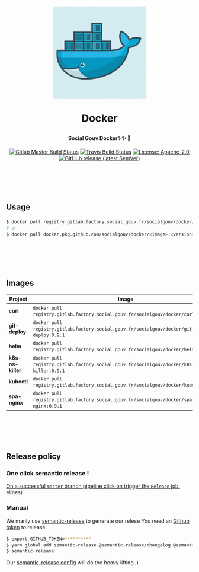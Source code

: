<h1 align="center">
  <img src="https://github.com/SocialGouv/docker/raw/master/.github/docker.gif" width="250"/>
  <p align="center">Docker</p>
  <p align="center" style="font-size: 0.5em">Social Gouv Docker✨✨ 🐋</p>
</h1>

<p align="center">
  <a href="https://gitlab.factory.social.gouv.fr/SocialGouv/docker/pipelines"><img src="https://gitlab.factory.social.gouv.fr/SocialGouv/docker/badges/master/pipeline.svg" alt="Gitlab Master Build Status"></a>
  <a href="https://travis-ci.com/SocialGouv/docker"><img src="https://travis-ci.com/SocialGouv/docker.svg?branch=master" alt="Travis Build Status"></a>
  <a href="https://opensource.org/licenses/Apache-2.0"><img src="https://img.shields.io/badge/License-Apache--2.0-yellow.svg" alt="License: Apache-2.0"></a>
  <a href="https://github.com/SocialGouv/docker/releases "><img alt="GitHub release (latest SemVer)" src="https://img.shields.io/github/v/release/SocialGouv/docker?sort=semver"></a>
</p>

<br>
<br>
<br>
<br>

## Usage

```sh
$ docker pull registry.gitlab.factory.social.gouv.fr/socialgouv/docker/<image>:<version>
# or
$ docker pull docker.pkg.github.com/socialgouv/docker/<image>:<version>
```

<br>
<br>
<br>
<br>

## Images

| Project           | Image                                                                                      | Links                                                                                  |
| ----------------- | ------------------------------------------------------------------------------------------ | -------------------------------------------------------------------------------------- |
| **curl**          | `docker pull registry.gitlab.factory.social.gouv.fr/socialgouv/docker/curl:0.9.1`          | [![README](https://img.shields.io/badge/README--green.svg)](./curl/README.md)          |
| **git-deploy**    | `docker pull registry.gitlab.factory.social.gouv.fr/socialgouv/docker/git-deploy:0.9.1`    | [![README](https://img.shields.io/badge/README--green.svg)](./git-deploy/README.md)    |
| **helm**          | `docker pull registry.gitlab.factory.social.gouv.fr/socialgouv/docker/helm:0.9.1`          | [![README](https://img.shields.io/badge/README--green.svg)](./helm/README.md)          |
| **k8s-ns-killer** | `docker pull registry.gitlab.factory.social.gouv.fr/socialgouv/docker/k8s-ns-killer:0.9.1` | [![README](https://img.shields.io/badge/README--green.svg)](./k8s-ns-killer/README.md) |
| **kubectl**       | `docker pull registry.gitlab.factory.social.gouv.fr/socialgouv/docker/kubectl:0.9.1`       | [![README](https://img.shields.io/badge/README--green.svg)](./kubectl/README.md)       |
| **spa-nginx**       | `docker pull registry.gitlab.factory.social.gouv.fr/socialgouv/docker/spa-nginx:0.9.1`       | [![README](https://img.shields.io/badge/README--green.svg)](./spa-nginx/README.md)       |

<br>
<br>
<br>
<br>

## Release policy

### One click semantic release !

[On a successful `master` branch pipeline click on trigger the `Release` job.](https://gitlab.factory.social.gouv.fr/SocialGouv/docker/pipelines)
elines)

### Manual

We manly use [semantic-release](https://github.com/semantic-release/semantic-release) to generate our relese
You need an [Github token](https://github.com/settings/tokens/new) to release.

```sh
$ export GITHUB_TOKEN=**********
$ yarn global add semantic-release @semantic-release/changelog @semantic-release/git
$ semantic-release
```

Our [semantic-release config](./.releaserc.yml) will do the heavy lifting ;)
